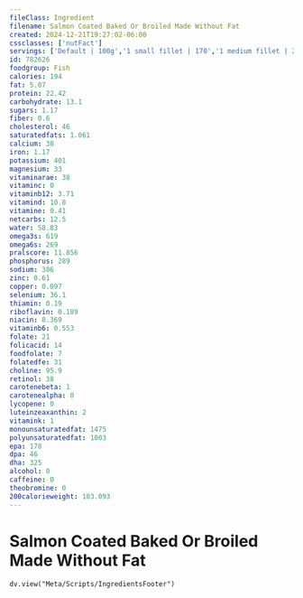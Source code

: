 ```yaml
---
fileClass: Ingredient
filename: Salmon Coated Baked Or Broiled Made Without Fat
created: 2024-12-21T19:27:02-06:00
cssclasses: ['nutFact']
servings: ['Default | 100g','1 small fillet | 170','1 medium fillet | 227','1 large fillet | 340','1 cup, cooked, flaked | 136','1 oz, boneless, raw (yield after cooking) | 27','1 oz, boneless, cooked | 28','1 oz, with bone, raw (yield after cooking, bone removed) | 18','1 oz, with bone, cooked (yield after bone removed) | 19','1 cubic inch, with bone, cooked (yield after bone removed) | 11']
id: 782626
foodgroup: Fish
calories: 194
fat: 5.07
protein: 22.42
carbohydrate: 13.1
sugars: 1.17
fiber: 0.6
cholesterol: 46
saturatedfats: 1.061
calcium: 38
iron: 1.17
potassium: 401
magnesium: 33
vitaminarae: 38
vitaminc: 0
vitaminb12: 3.71
vitamind: 10.8
vitamine: 0.41
netcarbs: 12.5
water: 58.83
omega3s: 619
omega6s: 269
pralscore: 11.856
phosphorus: 289
sodium: 386
zinc: 0.61
copper: 0.097
selenium: 36.1
thiamin: 0.19
riboflavin: 0.189
niacin: 8.369
vitaminb6: 0.553
folate: 21
folicacid: 14
foodfolate: 7
folatedfe: 31
choline: 95.9
retinol: 38
carotenebeta: 1
carotenealpha: 0
lycopene: 0
luteinzeaxanthin: 2
vitamink: 1
monounsaturatedfat: 1475
polyunsaturatedfat: 1003
epa: 178
dpa: 46
dha: 325
alcohol: 0
caffeine: 0
theobromine: 0
200calorieweight: 103.093
---
```


# Salmon Coated Baked Or Broiled Made Without Fat

```dataviewjs
dv.view("Meta/Scripts/IngredientsFooter")
```